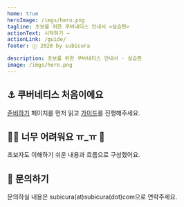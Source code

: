 ```yaml
---
home: true
heroImage: /imgs/hero.png
tagline: 초보를 위한 쿠버네티스 안내서 <실습편>
actionText: 시작하기 →
actionLink: /guide/
footer: ⓒ 2020 by subicura

description: 초보를 위한 쿠버네티스 안내서 - 실습편
image: /imgs/hero.png
---
```


<div class="features">
  <div class="feature">
    <h2>⚓️ 쿠버네티스 처음이에요</h2>
    <p><a href="/prepare">준비하기</a> 페이지를 먼저 읽고 <a href="/guide">가이드</a>를 진행해주세요.</p>
  </div>
  <div class="feature">
    <h2>🤷‍♀️ 너무 어려워요 ㅠ_ㅠ 🤷</h2>
    <p>초보자도 이해하기 쉬운 내용과 흐름으로 구성했어요.</p>
  </div>
  <div class="feature">
    <h2>💌 문의하기</h2>
    <p>문의하실 내용은 subicura(at)subicura(dot)com으로 연락주세요.</p>
  </div>
</div>
